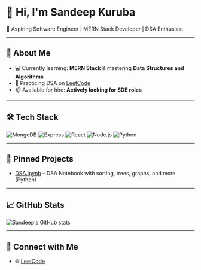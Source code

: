 # 👋 Hi, I'm Sandeep Kuruba

🎯 Aspiring Software Engineer | MERN Stack Developer | DSA Enthusiast

---

## 🚀 About Me

- 💻 Currently learning: **MERN Stack** & mastering **Data Structures and Algorithms**
- 📘 Practicing DSA on [LeetCode](https://leetcode.com/u/XjU7dQHPv0/)
- 📫 Available for hire: **Actively looking for SDE roles**

---

## 🛠️ Tech Stack

![MongoDB](https://img.shields.io/badge/-MongoDB-4EA94B?logo=mongodb&logoColor=white)
![Express](https://img.shields.io/badge/-Express.js-black?logo=express&logoColor=white)
![React](https://img.shields.io/badge/-React-61DAFB?logo=react&logoColor=black)
![Node.js](https://img.shields.io/badge/-Node.js-339933?logo=node.js&logoColor=white)
![Python](https://img.shields.io/badge/-Python-3776AB?logo=python&logoColor=white)

---

## 📌 Pinned Projects

- [DSA.ipynb](https://github.com/SANDEEPKURUBA214/DSA.ipynb) – DSA Notebook with sorting, trees, graphs, and more (Python)

---

## 📈 GitHub Stats

![Sandeep's GitHub stats](https://github-readme-stats.vercel.app/api?username=SANDEEPKURUBA214&show_icons=true&theme=react)

---

## 🔗 Connect with Me

- 🌐 [LeetCode](https://leetcode.com/u/XjU7dQHPv0/)




